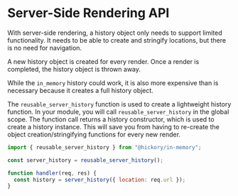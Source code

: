 # Server-Side Rendering API

With server-side rendering, a history object only needs to support limited functionality. It needs to be able to create and stringify locations, but there is no need for navigation.

A new history object is created for every render. Once a render is completed, the history object is thrown away.

While the `in_memory` history could work, it is also more expensive than is necessary because it creates a full history object.

The `reusable_server_history` function is used to create a lightweight history function. In your module, you will call `reusable_server_history` in the global scope. The function call returns a history constructor, which is used to create a history instance. This will save you from having to re-create the object creation/stringifying functions for every new render.

```js
import { reusable_server_history } from "@hickory/in-memory";

const server_history = reusable_server_history();

function handler(req, res) {
  const history = server_history({ location: req.url });
}
```
